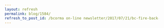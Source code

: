 ```yaml
---
layout: refresh
permalink: blog/1584/
refresh_to_post_id: /bcorma on-line newsletter/2017/07/21/bc-fire-back-country-restriction-and-bans-listing-update
---
```

